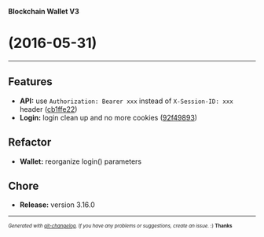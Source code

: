 __Blockchain Wallet V3__

#   (2016-05-31)



---

## Features

- **API:** use `Authorization: Bearer xxx` instead of `X-Session-ID: xxx` header
  ([cb1ffe22](https://github.com/blockchain/My-Wallet-V3/commit/cb1ffe22fba5ca19f96d5b57f163837e9a318743))
- **Login:** login clean up and no more cookies
  ([92f49893](https://github.com/blockchain/My-Wallet-V3/commit/92f49893450410c2be23e5811ee7540129ddbf98))


## Refactor

- **Wallet:** reorganize login() parameters


## Chore

- **Release:** version 3.16.0



---
<sub><sup>*Generated with [git-changelog](https://github.com/rafinskipg/git-changelog). If you have any problems or suggestions, create an issue.* :) **Thanks** </sub></sup>